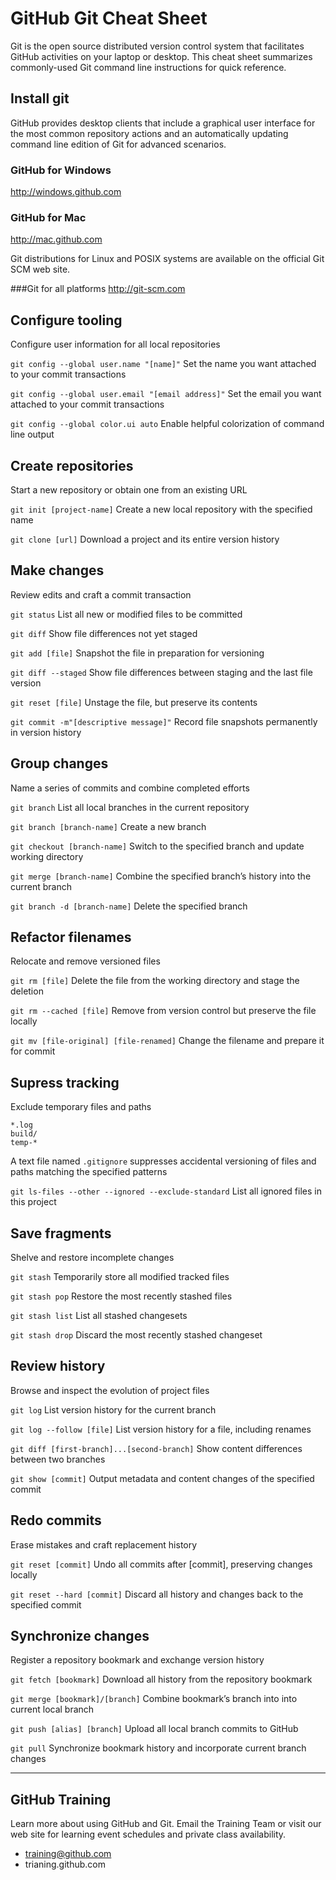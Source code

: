 # GitHub Git Cheat Sheet

Git is the open source distributed version control system that facilitates GitHub activities on your laptop or desktop. This cheat sheet summarizes commonly-used Git command line instructions for quick reference.

## Install git
GitHub provides desktop clients that include a graphical user interface for the most common repository actions and an automatically updating command line edition of Git for advanced  scenarios.

### GitHub for Windows
http://windows.github.com

### GitHub for Mac
http://mac.github.com

Git distributions for Linux and POSIX systems are available on the official Git SCM web site.

###Git for all platforms
http://git-scm.com

## Configure tooling
Configure user information for all local repositories

```git config --global user.name "[name]"```
Set the name you want attached to your commit transactions

```git config --global user.email "[email address]"```
Set the email you want attached to your commit transactions

```git config --global color.ui auto```
Enable helpful colorization of command line output


## Create repositories
Start a new repository or obtain one from an existing URL

```git init [project-name]```
Create a new local repository with the specified name

```git clone [url]```
Download a project and its entire version history

## Make changes
Review edits and craft a commit transaction

```git status```
List all new or modified files to be committed

```git diff```
Show file differences not yet staged

```git add [file]```
Snapshot the file in preparation for versioning

```git diff --staged```
Show file differences between staging and the last file version

```git reset [file]```
Unstage the file, but preserve its contents

```git commit -m"[descriptive message]"```
Record file snapshots permanently in version history

## Group changes
Name a series of commits and combine completed efforts

```git branch```
List all local branches in the current repository

```git branch [branch-name]```
Create a new branch

```git checkout [branch-name]```
Switch to the specified branch and update working directory

```git merge [branch-name]```
Combine the specified branch’s history into the current branch

```git branch -d [branch-name]```
Delete the specified branch


## Refactor filenames
Relocate and remove versioned files

```git rm [file]```
Delete the file from the working directory and stage the deletion

```git rm --cached [file]```
Remove from version control but preserve the file locally

```git mv [file-original] [file-renamed]```
Change the filename and prepare it for commit

## Supress tracking
Exclude temporary files and paths

```
*.log
build/
temp-*
```
A text file named `.gitignore` suppresses accidental versioning of files and paths matching the specified patterns

```git ls-files --other --ignored --exclude-standard```
List all ignored files in this project

## Save fragments
Shelve and restore incomplete changes

```git stash```
Temporarily store all modified tracked files

```git stash pop```
Restore the most recently stashed files

```git stash list```
List all stashed changesets

```git stash drop```
Discard the most recently stashed changeset

## Review history
Browse and inspect the evolution of project files

```git log```
List version history for the current branch

```git log --follow [file]```
List version history for a file, including renames

```git diff [first-branch]...[second-branch]```
Show content differences between two branches

```git show [commit]```
Output metadata and content changes of the specified commit

## Redo commits
Erase mistakes and craft replacement history

```git reset [commit]```
Undo all commits after [commit], preserving changes locally

```git reset --hard [commit]```
Discard all history and changes back to the specified commit

## Synchronize changes
Register a repository bookmark and exchange version history

```git fetch [bookmark]```
Download all history from the repository bookmark

```git merge [bookmark]/[branch]```
Combine bookmark’s branch into into current local branch

```git push [alias] [branch]```
Upload all local branch commits to GitHub

```git pull```
Synchronize bookmark history and incorporate current branch changes

---

## GitHub Training
Learn more about using GitHub and Git. Email the Training Team or visit our web site for learning event schedules and private class availability.

* training@github.com
* trianing.github.com
